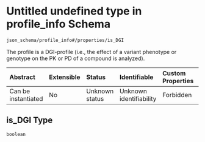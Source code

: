 # Untitled undefined type in profile\_info Schema

```txt
json_schema/profile_info#/properties/is_DGI
```

The profile is a DGI-profile (i.e., the effect of a variant phenotype or genotype on the PK or PD of a compound is analyzed).

| Abstract            | Extensible | Status         | Identifiable            | Custom Properties | Additional Properties | Access Restrictions | Defined In                                                                            |
| :------------------ | :--------- | :------------- | :---------------------- | :---------------- | :-------------------- | :------------------ | :------------------------------------------------------------------------------------ |
| Can be instantiated | No         | Unknown status | Unknown identifiability | Forbidden         | Allowed               | none                | [profile\_info.schema.json\*](../out/profile_info.schema.json "open original schema") |

## is\_DGI Type

`boolean`

